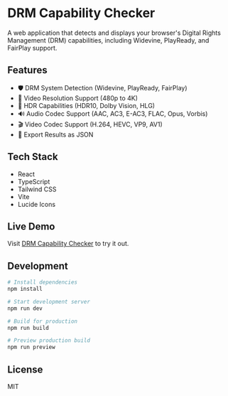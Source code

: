 # DRM Capability Checker

A web application that detects and displays your browser's Digital Rights Management (DRM) capabilities, including Widevine, PlayReady, and FairPlay support.

## Features

- 🛡️ DRM System Detection (Widevine, PlayReady, FairPlay)
- 🎥 Video Resolution Support (480p to 4K)
- 🎨 HDR Capabilities (HDR10, Dolby Vision, HLG)
- 🔊 Audio Codec Support (AAC, AC3, E-AC3, FLAC, Opus, Vorbis)
- 🎬 Video Codec Support (H.264, HEVC, VP9, AV1)
- 💾 Export Results as JSON

## Tech Stack

- React
- TypeScript
- Tailwind CSS
- Vite
- Lucide Icons

## Live Demo

Visit [DRM Capability Checker](https://drmsense.netlify.app) to try it out.

## Development

```bash
# Install dependencies
npm install

# Start development server
npm run dev

# Build for production
npm run build

# Preview production build
npm run preview
```

## License

MIT

